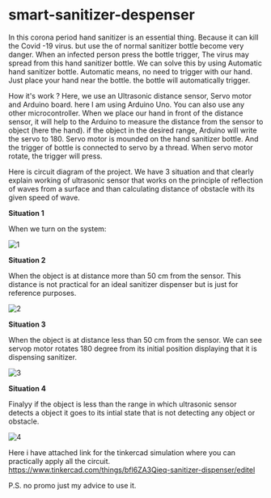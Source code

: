 # smart-sanitizer-despenser

In this corona period hand sanitizer is an essential thing. Because it can kill the Covid -19 virus. but use the of normal sanitizer bottle become very danger. When an infected person press the bottle trigger, The virus may spread from this hand sanitizer bottle. We can solve this by using Automatic hand sanitizer bottle. Automatic means, no need to trigger with our hand. Just place your hand near the bottle. the bottle will automatically trigger.


How it's work ?
Here, we use an Ultrasonic distance sensor, Servo motor and Arduino board. here I am using Arduino Uno. You can also use any other microcontroller. When we place our hand in front of the distance sensor, it will help to the Arduino to measure the distance from the sensor to object (here the hand). if the object in the desired range, Arduino will write the servo to 180. Servo motor is mounded on the hand sanitizer bottle. And the trigger of bottle is connected to servo by a thread. When servo motor rotate, the trigger will press.

Here is circuit diagram of the project. We have 3 situation and that clearly explain working of ultrasonic sensor that works on the principle of reflection of waves from a surface and than calculating distance of obstacle with its given speed of wave.

**Situation 1**

When we turn on the system:



![1](https://user-images.githubusercontent.com/96690206/151661507-c9fa9395-4c53-415d-813a-c7c64ec95a64.png)



**Situation 2**

When the object is at distance more than 50 cm from the sensor. This distance is not practical for an ideal sanitizer dispenser but is just for reference purposes.



![2](https://user-images.githubusercontent.com/96690206/151661549-1fb00d09-fe89-45c0-a57d-b423f8c464fc.png)


**Situation 3**


When the object is at distance less than 50 cm from the sensor. We can see servop motor rotates 180 degree from its initial position displaying that it is dispensing sanitizer.



![3](https://user-images.githubusercontent.com/96690206/151661625-69972d3b-fef2-4443-9963-44cda9b77168.png)


**Situation 4**

Finalyy if the object is less than the range in which ultrasonic sensor detects a object it goes to its intial state that is not detecting any object or obstacle.



![4](https://user-images.githubusercontent.com/96690206/151661633-ed260273-6351-4b12-a73b-2fa482aae2eb.png)



Here i have attached link for the tinkercad simulation where you can practically apply all the circuit.
https://www.tinkercad.com/things/bfl6ZA3Qieq-sanitizer-dispenser/editel


P.S. no promo just my advice to use it.
